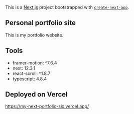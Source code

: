 This is a [Next.js](https://nextjs.org/) project bootstrapped with [`create-next-app`](https://github.com/vercel/next.js/tree/canary/packages/create-next-app).

## Personal portfolio site

This is my portfolio website.

## Tools

- framer-motion: ^7.6.4
- next: 12.3.1
- react-scroll: ^1.8.7
- typescript: 4.8.4

## Deployed on Vercel

https://my-next-portfolio-six.vercel.app/
